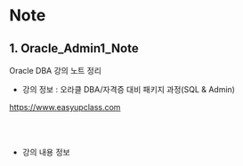 # **Note**

## 1. Oracle_Admin1_Note
Oracle DBA 강의 노트 정리
- 강의 정보 : 오라클 DBA/자격증 대비 패키지 과정(SQL & Admin)

https://www.easyupclass.com

<br>
<br>

- 강의 내용 정보
